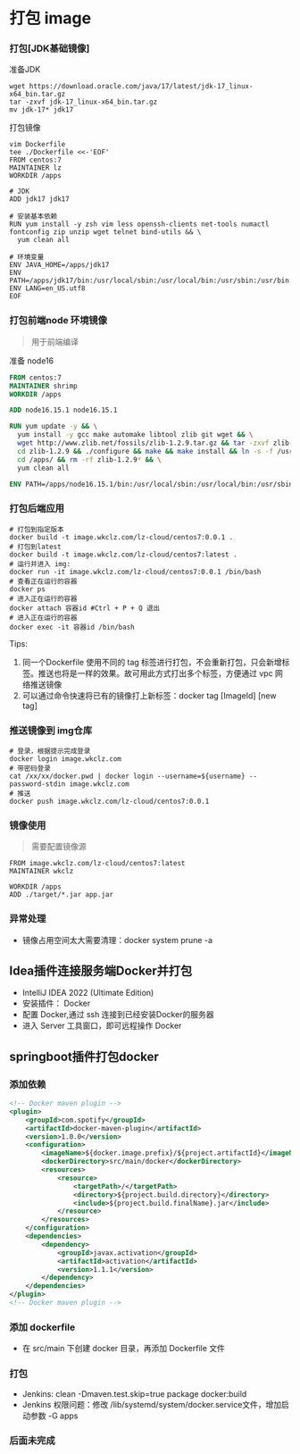 # 打包 image


### 打包[JDK基础镜像]
准备JDK
```shell
wget https://download.oracle.com/java/17/latest/jdk-17_linux-x64_bin.tar.gz
tar -zxvf jdk-17_linux-x64_bin.tar.gz
mv jdk-17* jdk17
```

打包镜像
```shell
vim Dockerfile
tee ./Dockerfile <<-'EOF'
FROM centos:7
MAINTAINER lz
WORKDIR /apps

# JDK
ADD jdk17 jdk17

# 安装基本依赖
RUN yum install -y zsh vim less openssh-clients net-tools numactl fontconfig zip unzip wget telnet bind-utils && \
  yum clean all

# 环境变量
ENV JAVA_HOME=/apps/jdk17
ENV PATH=/apps/jdk17/bin:/usr/local/sbin:/usr/local/bin:/usr/sbin:/usr/bin:/sbin:/bin
ENV LANG=en_US.utf8
EOF
```

### 打包前端node 环境镜像
> 用于前端编译

准备 node16
```dockerfile
FROM centos:7
MAINTAINER shrimp
WORKDIR /apps

ADD node16.15.1 node16.15.1

RUN yum update -y && \
  yum install -y gcc make automake libtool zlib git wget && \
  wget http://www.zlib.net/fossils/zlib-1.2.9.tar.gz && tar -zxvf zlib-1.2.9.tar.gz && \
  cd zlib-1.2.9 && ./configure && make && make install && ln -s -f /usr/local/lib/libz.so.1.2.9 /lib64/libz.so.1 && \
  cd /apps/ && rm -rf zlib-1.2.9* && \
  yum clean all

ENV PATH=/apps/node16.15.1/bin:/usr/local/sbin:/usr/local/bin:/usr/sbin:/usr/bin:/sbin:/bin
```


### 打包后端应用
```shell
# 打包到指定版本
docker build -t image.wkclz.com/lz-cloud/centos7:0.0.1 .
# 打包到latest
docker build -t image.wkclz.com/lz-cloud/centos7:latest .
# 运行并进入 img:
docker run -it image.wkclz.com/lz-cloud/centos7:0.0.1 /bin/bash
# 查看正在运行的容器
docker ps
# 进入正在运行的容器
docker attach 容器id #Ctrl + P + Q 退出
# 进入正在运行的容器
docker exec -it 容器id /bin/bash
```
Tips: 
1. 同一个Dockerfile 使用不同的 tag 标签进行打包，不会重新打包，只会新增标签。推送也将是一样的效果。故可用此方式打出多个标签，方便通过 vpc 网络推送镜像
2. 可以通过命令快速将已有的镜像打上新标签：docker tag [ImageId] [new tag]

### 推送镜像到 img仓库
```shell
# 登录，根据提示完成登录
docker login image.wkclz.com
# 带密码登录
cat /xx/xx/docker.pwd | docker login --username=${username} --password-stdin image.wkclz.com
# 推送
docker push image.wkclz.com/lz-cloud/centos7:0.0.1
```


### 镜像使用
> 需要配置镜像源
```shell
FROM image.wkclz.com/lz-cloud/centos7:latest
MAINTAINER wkclz
 
WORKDIR /apps
ADD ./target/*.jar app.jar
```

### 异常处理
- 镜像占用空间太大需要清理：docker system prune -a



## Idea插件连接服务端Docker并打包
- IntelliJ IDEA 2022 (Ultimate Edition)
- 安装插件： Docker
- 配置 Docker,通过 ssh 连接到已经安装Docker的服务器
- 进入 Server 工具窗口，即可远程操作 Docker


## springboot插件打包docker

### 添加依赖
```xml
<!-- Docker maven plugin -->
<plugin>
    <groupId>com.spotify</groupId>
    <artifactId>docker-maven-plugin</artifactId>
    <version>1.0.0</version>
    <configuration>
        <imageName>${docker.image.prefix}/${project.artifactId}</imageName>
        <dockerDirectory>src/main/docker</dockerDirectory>
        <resources>
            <resource>
                <targetPath>/</targetPath>
                <directory>${project.build.directory}</directory>
                <include>${project.build.finalName}.jar</include>
            </resource>
        </resources>
    </configuration>
    <dependencies>
        <dependency>
            <groupId>javax.activation</groupId>
            <artifactId>activation</artifactId>
            <version>1.1.1</version>
        </dependency>
    </dependencies>
</plugin>
<!-- Docker maven plugin -->
```
### 添加 dockerfile
- 在 src/main 下创建 docker 目录，再添加 Dockerfile 文件

### 打包
- Jenkins: clean -Dmaven.test.skip=true package docker:build
- Jenkins 权限问题：修改 /lib/systemd/system/docker.service文件，增加启动参数  -G apps

### 后面未完成